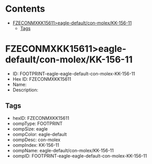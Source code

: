 



Contents
========

* [FZECONMXKK15611>eagle-default/con-molex/KK-156-11](#fzeconmxkk15611eagle-defaultcon-molexkk-156-11)
	* [Tags](#tags)

# FZECONMXKK15611>eagle-default/con-molex/KK-156-11

- ID: FOOTPRINT-eagle-eagle-default-con-molex-KK-156-11
- Hex ID: FZECONMXKK15611
- Name: 
- Description: 

## Tags

- hexID: FZECONMXKK15611
- oompType: FOOTPRINT
- oompSize: eagle
- oompColor: eagle-default
- oompDesc: con-molex
- oompIndex: KK-156-11
- oompName: eagle-default/con-molex/KK-156-11
- oompID: FOOTPRINT-eagle-eagle-default-con-molex-KK-156-11
